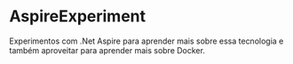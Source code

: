 # AspireExperiment
 Experimentos com .Net Aspire para aprender mais sobre essa tecnologia e também aproveitar para aprender mais sobre Docker.

